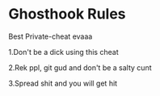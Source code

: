 # Ghosthook Rules
Best Private-cheat evaaa


1.Don't be a dick using this cheat

2.Rek ppl, git gud and don't be a salty cunt

3.Spread shit and you will get hit
